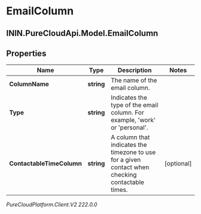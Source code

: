 # EmailColumn

## ININ.PureCloudApi.Model.EmailColumn

## Properties

|Name | Type | Description | Notes|
|------------ | ------------- | ------------- | -------------|
| **ColumnName** | **string** | The name of the email column. | |
| **Type** | **string** | Indicates the type of the email column. For example, &#39;work&#39; or &#39;personal&#39;. | |
| **ContactableTimeColumn** | **string** | A column that indicates the timezone to use for a given contact when checking contactable times. | [optional] |



_PureCloudPlatform.Client.V2 222.0.0_
